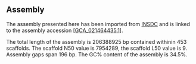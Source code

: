 **Assembly**
--------

The assembly presented here has been imported from [INSDC](http://www.insdc.org) and is linked to the assembly accession [[GCA\_021464435.1](http://www.ebi.ac.uk/ena/data/view/GCA_021464435.1)].

The total length of the assembly is 206388925 bp contained withinin 453 scaffolds.
The scaffold N50 value is 7954289, the scaffold L50 value is 9.
Assembly gaps span 196 bp. The GC% content of the assembly is 34.5%.
